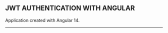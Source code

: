 JWT AUTHENTICATION WITH ANGULAR
----------------------------------------------------------------------------------------------

Application created with Angular 14.

----------------------------------------------------------------------------------------------